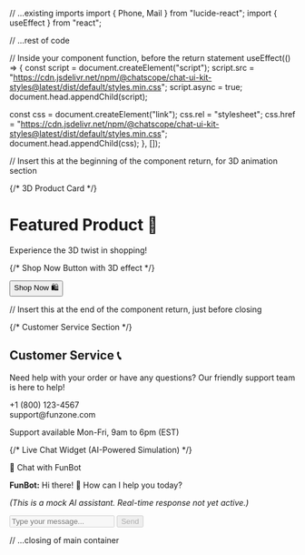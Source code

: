 // ...existing imports
import { Phone, Mail } from "lucide-react";
import { useEffect } from "react";

// ...rest of code

// Inside your component function, before the return statement
useEffect(() => {
  const script = document.createElement("script");
  script.src = "https://cdn.jsdelivr.net/npm/@chatscope/chat-ui-kit-styles@latest/dist/default/styles.min.css";
  script.async = true;
  document.head.appendChild(script);

  const css = document.createElement("link");
  css.rel = "stylesheet";
  css.href = "https://cdn.jsdelivr.net/npm/@chatscope/chat-ui-kit-styles@latest/dist/default/styles.min.css";
  document.head.appendChild(css);
}, []);

// Insert this at the beginning of the component return, for 3D animation section
<div className="relative bg-gradient-to-r from-indigo-500 via-purple-500 to-pink-500 h-screen flex flex-col justify-center items-center px-4">
  {/* 3D Product Card */}
  <div className="group perspective-1000">
    <div className="w-64 h-96 bg-white rounded-xl shadow-lg transform transition-transform duration-500 group-hover:rotate-y-180">
      <div className="w-full h-full flex flex-col justify-center items-center p-6 transform-style preserve-3d">
        <h1 className="text-2xl font-bold text-gray-800 mb-4">Featured Product 🎉</h1>
        <p className="text-lg text-gray-600">Experience the 3D twist in shopping!</p>
      </div>
    </div>
  </div>

  {/* Shop Now Button with 3D effect */}
  <div className="mt-8">
    <button className="bg-yellow-500 text-white py-2 px-6 rounded-full text-xl transform transition-transform duration-300 hover:-translate-y-1 hover:shadow-xl">
      Shop Now 🛍️
    </button>
  </div>
</div>

<style jsx>{`
  .perspective-1000 {
    perspective: 1000px;
  }
  .preserve-3d {
    transform-style: preserve-3d;
  }
  .group:hover .group-hover\:rotate-y-180 {
    transform: rotateY(180deg);
  }
  .group-hover\:rotate-y-180 {
    transform: rotateY(0deg);
    transition: transform 0.5s;
  }
`}</style>

// Insert this at the end of the component return, just before closing </div>

{/* Customer Service Section */}
<div id="support" className="mt-20 px-4 max-w-3xl mx-auto text-left">
  <h2 className="text-2xl font-bold text-fuchsia-700 mb-2">Customer Service 📞</h2>
  <p className="text-lg text-gray-700 mb-2">
    Need help with your order or have any questions? Our friendly support team is here to help!
  </p>
  <div className="bg-white p-4 rounded-xl shadow space-y-2">
    <div className="flex items-center gap-2">
      <Phone className="text-fuchsia-600" />
      <span className="text-md">+1 (800) 123-4567</span>
    </div>
    <div className="flex items-center gap-2">
      <Mail className="text-fuchsia-600" />
      <span className="text-md">support@funzone.com</span>
    </div>
    <p className="text-sm text-gray-500 mt-2">
      Support available Mon-Fri, 9am to 6pm (EST)
    </p>
  </div>
</div>

{/* Live Chat Widget (AI-Powered Simulation) */}
<div className="fixed bottom-4 right-4 z-50 w-80 max-w-full">
  <div className="bg-white rounded-xl shadow-lg overflow-hidden border border-fuchsia-300">
    <div className="bg-fuchsia-600 text-white p-3 font-bold text-center">💬 Chat with FunBot</div>
    <div className="p-3 text-sm text-gray-700 h-48 overflow-y-auto">
      <p><strong>FunBot:</strong> Hi there! 👋 How can I help you today?</p>
      <p className="mt-2"><em>(This is a mock AI assistant. Real-time response not yet active.)</em></p>
    </div>
    <div className="flex p-2 border-t">
      <input type="text" placeholder="Type your message..." className="flex-1 border rounded-lg p-2 text-sm" disabled />
      <button className="ml-2 px-3 bg-fuchsia-500 text-white rounded-lg text-sm" disabled>Send</button>
    </div>
  </div>
</div>

// ...closing </div> of main container

